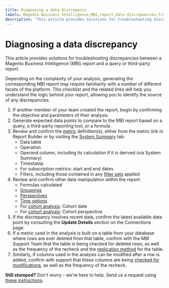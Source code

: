 ```yaml
---
title: Diagnosing a data discrepancy
labels: Magento Business Intelligence,MBI,report,data discrepancies,troubleshooting,how to
description: "This article provides solutions for troubleshooting discrepancies between a Magento Business Intelligence (MBI) report and a query or third-party report."
---
```


# Diagnosing a data discrepancy

This article provides solutions for troubleshooting discrepancies between a Magento Business Intelligence (MBI) report and a query or third-party report.

Depending on the complexity of your analysis, generating the corresponding MBI report may require familiarity with a number of different facets of the platform. This checklist and the related links will help you understand the logic behind your report, allowing you to identify the source of any discrepancies.

1. If another member of your team created the report, begin by confirming the objective and parameters of their analysis.
1. Generate expected data points to compare to the MBI report based on a query, a third-party reporting tool, or a formula.
1. Review and confirm the [metric](https://support.magento.com/hc/en-us/articles/360016504592-Create-metrics) definition(s), either from the metric link in Report Builder or by visiting the [System Summary](https://support.magento.com/hc/en-us/articles/360016730971-Understand-View-definitions-of-metrics-filters-columns-and-column-references-in-the-System-Summary) tab:
    * Data table
    * Operation
    * Operand column, including its calculation if it is derived (via System Summary)
    * Timestamp
    * For subscription metrics: start and end dates
    * Filters, including those contained in any [filter sets](https://support.magento.com/hc/en-us/articles/360016505492-Create-filter-sets) applied
1. Review and confirm other data manipulation within the report:
    * Formulas calculated
    * [Groupings](https://support.magento.com/hc/en-us/articles/360016730831-Create-analyses-using-the-Report-Builder#groupsegment)
    * [Perspectives](https://support.magento.com/hc/en-us/articles/360016730831-Create-analyses-using-the-Report-Builder#filtersperspectivetime)
    * [Time options](https://support.magento.com/hc/en-us/articles/360016730831-Create-analyses-using-the-Report-Builder#settime)
    * For [cohort analysis](https://support.magento.com/hc/en-us/articles/360016504632-Create-cohort-analysis): Cohort date
    * For [cohort analysis](https://support.magento.com/hc/en-us/articles/360016504632-Create-cohort-analysis): Cohort perspective
1. If the discrepancy involves recent data, confirm the latest available data point by consulting the **Update Details** section on the Connections page.
1. If a metric used in the analysis is built on a table from your database where rows are ever deleted from that table, confirm with the MBI Support Team that the table is being checked for deleted rows, as well as the frequency of the recheck and the [replication method](https://support.magento.com/hc/en-us/articles/360016731631-Best-practice-Optimizing-your-database-for-analysis) for the table.
1. Similarly, if columns used in the analysis can be modified after a row is added, confirm with support that these columns are being [checked for modifications](https://support.magento.com/hc/en-us/articles/360016506452-Configuring-data-rechecks), as well as the frequency of the recheck.

 **Still stumped?** Don't worry - we're here to help. Send us a request using [these instructions](https://support.magento.com/hc/en-us/articles/360016505312). 

